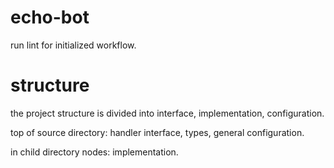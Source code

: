 # echo-bot

run lint for initialized workflow.

# structure

the project structure is divided into interface, implementation, configuration.

top of source directory: handler interface, types, general configuration.

in child directory nodes: implementation.
